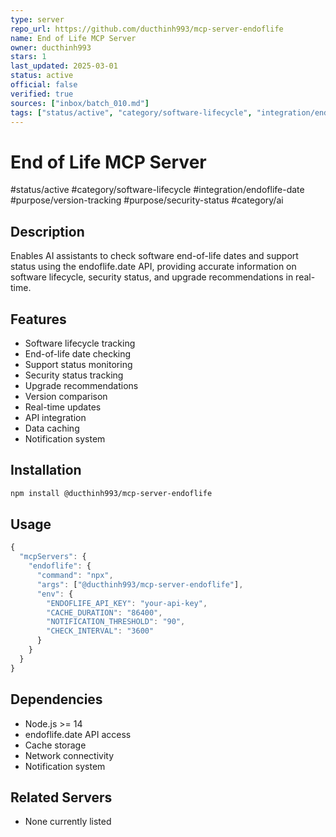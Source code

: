 ```yaml
--- 
type: server
repo_url: https://github.com/ducthinh993/mcp-server-endoflife
name: End of Life MCP Server
owner: ducthinh993
stars: 1
last_updated: 2025-03-01
status: active
official: false
verified: true
sources: ["inbox/batch_010.md"]
tags: ["status/active", "category/software-lifecycle", "integration/endoflife-date", "purpose/version-tracking", "purpose/security-status", "category/ai"]
---
```


# End of Life MCP Server

#status/active #category/software-lifecycle #integration/endoflife-date #purpose/version-tracking #purpose/security-status #category/ai

## Description

Enables AI assistants to check software end-of-life dates and support status using the endoflife.date API, providing accurate information on software lifecycle, security status, and upgrade recommendations in real-time.

## Features

- Software lifecycle tracking
- End-of-life date checking
- Support status monitoring
- Security status tracking
- Upgrade recommendations
- Version comparison
- Real-time updates
- API integration
- Data caching
- Notification system

## Installation

```bash
npm install @ducthinh993/mcp-server-endoflife
```

## Usage

```javascript
{
  "mcpServers": {
    "endoflife": {
      "command": "npx",
      "args": ["@ducthinh993/mcp-server-endoflife"],
      "env": {
        "ENDOFLIFE_API_KEY": "your-api-key",
        "CACHE_DURATION": "86400",
        "NOTIFICATION_THRESHOLD": "90",
        "CHECK_INTERVAL": "3600"
      }
    }
  }
}
```

## Dependencies

- Node.js >= 14
- endoflife.date API access
- Cache storage
- Network connectivity
- Notification system

## Related Servers

- None currently listed
